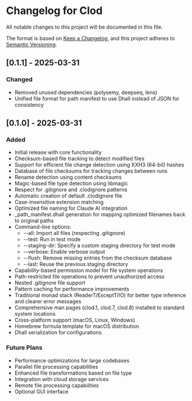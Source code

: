 # Changelog for Clod

All notable changes to this project will be documented in this file.

The format is based on [Keep a Changelog](https://keepachangelog.com/en/1.0.0/),
and this project adheres to [Semantic Versioning](https://semver.org/spec/v2.0.0.html).

## [0.1.1] - 2025-03-31
### Changed
- Removed unused dependencies (polysemy, deepseq, lens)
- Unified file format for path manifest to use Dhall instead of JSON for consistency

## [0.1.0] - 2025-03-31
### Added
- Initial release with core functionality
- Checksum-based file tracking to detect modified files
- Support for efficient file change detection using XXH3 (64-bit) hashes
- Database of file checksums for tracking changes between runs
- Rename detection using content checksums
- Magic-based file type detection using libmagic
- Respect for .gitignore and .clodignore patterns
- Automatic creation of default .clodignore file
- Case-insensitive extension matching
- Optimized file naming for Claude AI integration
- _path_manifest.dhall generation for mapping optimized filenames back to original paths
- Command-line options:
  - --all: Import all files (respecting .gitignore)
  - --test: Run in test mode
  - --staging-dir: Specify a custom staging directory for test mode
  - --verbose: Enable verbose output
  - --flush: Remove missing entries from the checksum database
  - --last: Reuse the previous staging directory
- Capability-based permission model for file system operations
- Path-restricted file operations to prevent unauthorized access
- Nested .gitignore file support
- Pattern caching for performance improvements
- Traditional monad stack (ReaderT/ExceptT/IO) for better type inference and clearer error messages
- Comprehensive man pages (clod.1, clod.7, clod.8) installed to standard system locations
- Cross-platform support (macOS, Linux, Windows)
- Homebrew formula template for macOS distribution
- Dhall serialization for configurations

### Future Plans
- Performance optimizations for large codebases
- Parallel file processing capabilities
- Enhanced file transformations based on file type
- Integration with cloud storage services
- Remote file processing capabilities
- Optional GUI interface